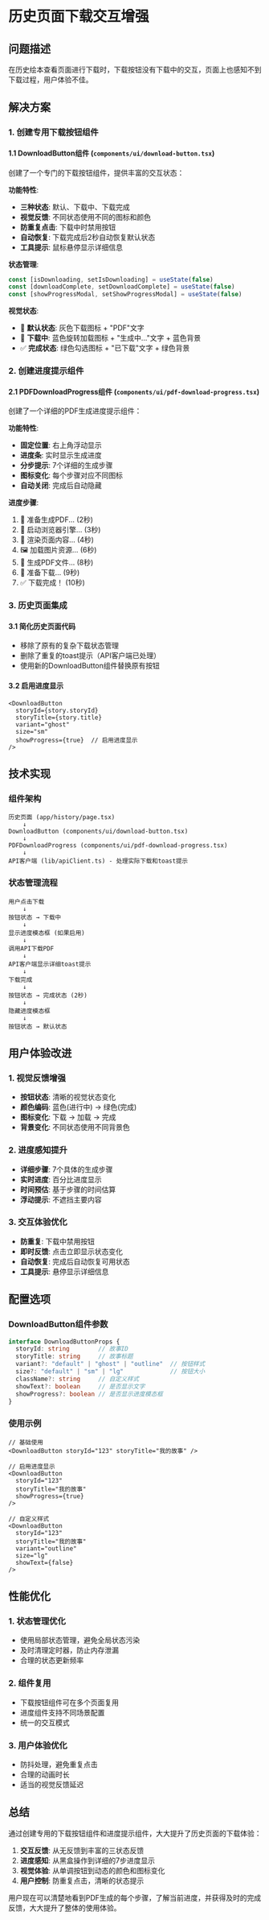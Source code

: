 # 历史页面下载交互增强

## 问题描述
在历史绘本查看页面进行下载时，下载按钮没有下载中的交互，页面上也感知不到下载过程，用户体验不佳。

## 解决方案

### 1. 创建专用下载按钮组件

#### 1.1 DownloadButton组件 (`components/ui/download-button.tsx`)
创建了一个专门的下载按钮组件，提供丰富的交互状态：

**功能特性**:
- **三种状态**: 默认、下载中、下载完成
- **视觉反馈**: 不同状态使用不同的图标和颜色
- **防重复点击**: 下载中时禁用按钮
- **自动恢复**: 下载完成后2秒自动恢复默认状态
- **工具提示**: 鼠标悬停显示详细信息

**状态管理**:
```typescript
const [isDownloading, setIsDownloading] = useState(false)
const [downloadComplete, setDownloadComplete] = useState(false)
const [showProgressModal, setShowProgressModal] = useState(false)
```

**视觉状态**:
- 🔽 **默认状态**: 灰色下载图标 + "PDF"文字
- 🔄 **下载中**: 蓝色旋转加载图标 + "生成中..."文字 + 蓝色背景
- ✅ **完成状态**: 绿色勾选图标 + "已下载"文字 + 绿色背景

### 2. 创建进度提示组件

#### 2.1 PDFDownloadProgress组件 (`components/ui/pdf-download-progress.tsx`)
创建了一个详细的PDF生成进度提示组件：

**功能特性**:
- **固定位置**: 右上角浮动显示
- **进度条**: 实时显示生成进度
- **分步提示**: 7个详细的生成步骤
- **图标变化**: 每个步骤对应不同图标
- **自动关闭**: 完成后自动隐藏

**进度步骤**:
1. 📄 准备生成PDF... (2秒)
2. 📄 启动浏览器引擎... (3秒)
3. 📄 渲染页面内容... (4秒)
4. 🖼️ 加载图片资源... (6秒)
5. 📄 生成PDF文件... (8秒)
6. 🔽 准备下载... (9秒)
7. ✅ 下载完成！ (10秒)

### 3. 历史页面集成

#### 3.1 简化历史页面代码
- 移除了原有的复杂下载状态管理
- 删除了重复的toast提示（API客户端已处理）
- 使用新的DownloadButton组件替换原有按钮

#### 3.2 启用进度显示
```tsx
<DownloadButton
  storyId={story.storyId}
  storyTitle={story.title}
  variant="ghost"
  size="sm"
  showProgress={true}  // 启用进度显示
/>
```

## 技术实现

### 组件架构
```
历史页面 (app/history/page.tsx)
    ↓
DownloadButton (components/ui/download-button.tsx)
    ↓
PDFDownloadProgress (components/ui/pdf-download-progress.tsx)
    ↓
API客户端 (lib/apiClient.ts) - 处理实际下载和toast提示
```

### 状态管理流程
```
用户点击下载
    ↓
按钮状态 → 下载中
    ↓
显示进度模态框 (如果启用)
    ↓
调用API下载PDF
    ↓
API客户端显示详细toast提示
    ↓
下载完成
    ↓
按钮状态 → 完成状态 (2秒)
    ↓
隐藏进度模态框
    ↓
按钮状态 → 默认状态
```

## 用户体验改进

### 1. 视觉反馈增强
- **按钮状态**: 清晰的视觉状态变化
- **颜色编码**: 蓝色(进行中) → 绿色(完成)
- **图标变化**: 下载 → 加载 → 完成
- **背景变化**: 不同状态使用不同背景色

### 2. 进度感知提升
- **详细步骤**: 7个具体的生成步骤
- **实时进度**: 百分比进度显示
- **时间预估**: 基于步骤的时间估算
- **浮动提示**: 不遮挡主要内容

### 3. 交互体验优化
- **防重复**: 下载中禁用按钮
- **即时反馈**: 点击立即显示状态变化
- **自动恢复**: 完成后自动恢复可用状态
- **工具提示**: 悬停显示详细信息

## 配置选项

### DownloadButton组件参数
```typescript
interface DownloadButtonProps {
  storyId: string        // 故事ID
  storyTitle: string     // 故事标题
  variant?: "default" | "ghost" | "outline"  // 按钮样式
  size?: "default" | "sm" | "lg"             // 按钮大小
  className?: string     // 自定义样式
  showText?: boolean     // 是否显示文字
  showProgress?: boolean // 是否显示进度模态框
}
```

### 使用示例
```tsx
// 基础使用
<DownloadButton storyId="123" storyTitle="我的故事" />

// 启用进度显示
<DownloadButton 
  storyId="123" 
  storyTitle="我的故事" 
  showProgress={true} 
/>

// 自定义样式
<DownloadButton 
  storyId="123" 
  storyTitle="我的故事" 
  variant="outline"
  size="lg"
  showText={false}
/>
```

## 性能优化

### 1. 状态管理优化
- 使用局部状态管理，避免全局状态污染
- 及时清理定时器，防止内存泄漏
- 合理的状态更新频率

### 2. 组件复用
- 下载按钮组件可在多个页面复用
- 进度组件支持不同场景配置
- 统一的交互模式

### 3. 用户体验优化
- 防抖处理，避免重复点击
- 合理的动画时长
- 适当的视觉反馈延迟

## 总结

通过创建专用的下载按钮组件和进度提示组件，大大提升了历史页面的下载体验：

1. **交互反馈**: 从无反馈到丰富的三状态反馈
2. **进度感知**: 从黑盒操作到详细的7步进度显示
3. **视觉体验**: 从单调按钮到动态的颜色和图标变化
4. **用户控制**: 防重复点击，清晰的状态提示

用户现在可以清楚地看到PDF生成的每个步骤，了解当前进度，并获得及时的完成反馈，大大提升了整体的使用体验。